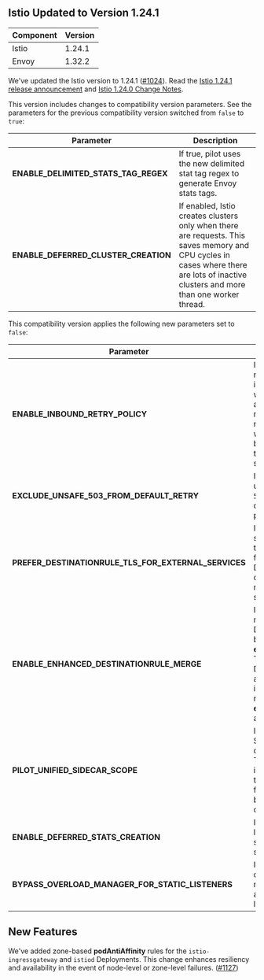 ## Istio Updated to Version 1.24.1 

| **Component** | **Version** |
|---------------|-------------|
| Istio         | 1.24.1      |
| Envoy         | 1.32.2      |

We've updated the Istio version to 1.24.1 ([#1024](https://github.com/kyma-project/istio/pull/1024)).
Read the [Istio 1.24.1 release announcement](https://istio.io/v1.24/news/releases/1.24.x/announcing-1.24.1/)
and [Istio 1.24.0 Change Notes](https://istio.io/latest/news/releases/1.24.x/announcing-1.24/change-notes/).

This version includes changes to compatibility version parameters. See the parameters for the previous compatibility version switched from `false` to `true`:

| Parameter                            | Description                                                                                                                                                                         |
|--------------------------------------|-------------------------------------------------------------------------------------------------------------------------------------------------------------------------------------|
| **ENABLE\_DELIMITED\_STATS\_TAG\_REGEX** | If true, pilot uses the new delimited stat tag regex to generate Envoy stats tags.                                                                                              |
| **ENABLE\_DEFERRED\_CLUSTER\_CREATION**  | If enabled, Istio creates clusters only when there are requests. This saves memory and CPU cycles in cases where there are lots of inactive clusters and more than one worker thread. |

This compatibility version applies the following new parameters set to `false`:

| Parameter                                             | Description                                                                                                                                        |
|-------------------------------------------------------|----------------------------------------------------------------------------------------------------------------------------------------------------|
| **ENABLE\_INBOUND\_RETRY\_POLICY**       | If true, enables retry policy for inbound routes, which automatically retries any requests that were reset before reaching the intended service.                                                |
| **EXCLUDE\_UNSAFE\_503\_FROM\_DEFAULT\_RETRY**            | If true, excludes unsafe retry on `503` from the default retry policy.                                                                                   |
| **PREFER\_DESTINATIONRULE\_TLS\_FOR\_EXTERNAL\_SERVICES** | If true, external services prefer the TLS settings from DestinationRules over the metadata TLS settings.                                      |
| **ENABLE\_ENHANCED\_DESTINATIONRULE\_MERGE**              | If enabled, Istio merges DestinationRules based on their **exportTo** fields. The DestinationRules are then kept as independent rules if the **exportTo** fields are not equal. |
| **PILOT\_UNIFIED\_SIDECAR\_SCOPE**                        | If true, unified SidecarScope creation is used. This is only intended as a temporary feature flag for backward compatibility.                |
| **ENABLE\_DEFERRED\_STATS\_CREATION**                     | If enabled, Istio lazily initializes a subset of the stats.                                                                                    |
| **BYPASS\_OVERLOAD\_MANAGER\_FOR\_STATIC\_LISTENERS**     | If enabled, the overload manager is not applied to static listeners.                                                                              |

## New Features

We've added zone-based **podAntiAffinity** rules for the `istio-ingressgateway` and `istiod` Deployments. This change enhances resiliency and availability in the event of node-level or zone-level failures. ([#1127](https://github.com/kyma-project/istio/pull/1127))
